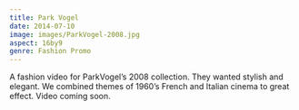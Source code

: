 ```yaml
---
title: Park Vogel
date: 2014-07-10
image: images/ParkVogel-2008.jpg
aspect: 16by9
genre: Fashion Promo
---
```

A fashion video for ParkVogel’s 2008 collection. They wanted stylish and elegant. We combined themes of 1960’s French and Italian cinema to great effect. Video coming soon.
